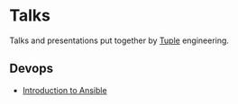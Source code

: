 # Talks

Talks and presentations put together by [Tuple](http://wearetuple.co/) engineering.

## Devops

- [Introduction to Ansible](https://github.com/TupleAustin/talks/tree/master/ansible/intro.md)
